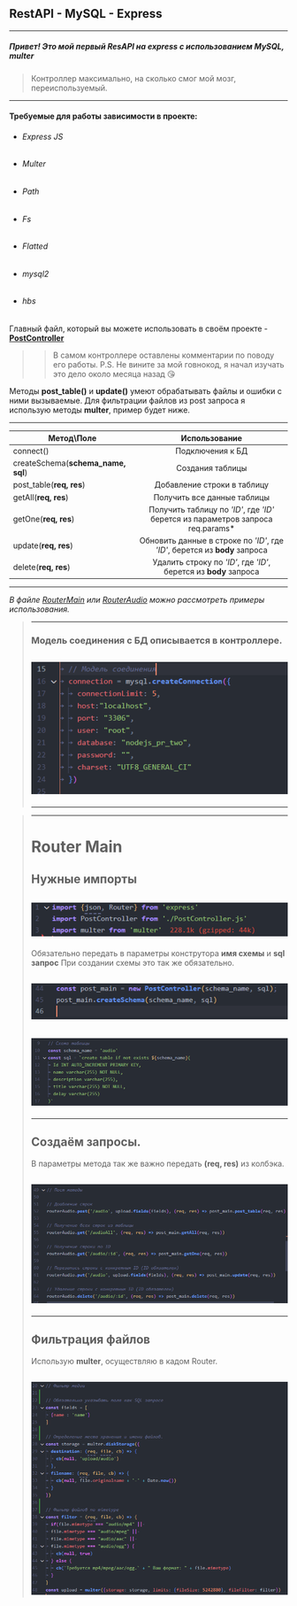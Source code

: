 <!DOCTYPE html>
<html lang="en">
<head>
	<meta charset="UTF-8">
	<meta http-equiv="X-UA-Compatible" content="IE=edge">
	<meta name="viewport" content="width=device-width, initial-scale=1.0">
	<link rel="stylesheet" href="./src/app.css">
	<link rel="preconnect" href="https://fonts.googleapis.com"><link rel="preconnect" href="https://fonts.gstatic.com" crossorigin><link href="https://fonts.googleapis.com/css2?family=Raleway:wght@300;400;500;600;700&display=swap" rel="stylesheet">
</head>
<body>
<h1/>

</body>
</html>

## **RestAPI** - **MySQL** - **Express**
---
##### Привет! Это мой первый ResAPI на express с использованием MySQL, multer
> Контроллер максимально, на сколько смог мой мозг, переиспользуемый. 
---
#### Требуемые для работы зависимости в проекте: 
- ###### Express JS
- ###### Multer
- ###### Path
- ###### Fs
- ###### Flatted
- ###### mysql2
- ###### hbs

Главный файл, который вы можете использовать в своём проекте - **[PostController](./PostController.js)**
>> В самом контроллере оставлены комментарии по поводу его работы.
>> P.S. Не вините за мой говнокод, я начал изучать это дело около месяца назад 😘


Методы **post_table()** и **update()** умеют обрабатывать файлы и ошибки с ними вызываемые. Для фильтрации файлов из post запроса я использую методы **multer**, пример будет ниже.

---
| Метод\Поле | Использование |
|----------------|:---------:|
|	connect()| Подключения к БД |
|	createSchema(**schema_name, sql**)| Создания таблицы |
|post_table(**req, res**)| Добавление строки в таблицу|
|getAll(**req, res**)|  Получить все данные таблицы|
|getOne(**req, res**)|  Получить таблицу по *'ID'*, где *'ID'* берется из параметров запроса req.params*|
|update(**req, res**)| Обновить данные в строке по *'ID'*, где *'ID'*, берется из **body** запроса|
|delete(**req, res**)| Удалить строку по *'ID'*, где *'ID'*, берется из **body** запроса|

---
_В файле [RouterMain](./RouterMain.js) или [RouterAudio](./routerAudio.js) можно рассмотреть примеры использования._
> ---
> ### Модель соединения с БД описывается в контроллере.
> ## ![connections](./src/imgs/connecctions.png)
> ---

> ---
> # Router Main
> ## Нужные импорты
> ## ![ri](./src/imgs/router_imports.png)
> 
> Обязательно передать в параметры конструтора **имя схемы** и **sql запрос**
> При создании схемы это так же обязательно.
> ## ![objects](./src/imgs/router_creatin_objects.png)
> ## ![params](./src/imgs/schema.png)
> ---
> ## Создаём запросы. 
> В параметры метода так же важно передать **(req, res)**  из колбэка.
> ## ![posts](./src/imgs/post_.png)
> ---
> ## Фильтрация файлов
> Использую **multer**, осуществляю в кадом Router.
> ## ![multer](./src/imgs/multer.png)


